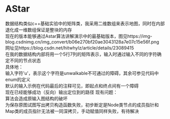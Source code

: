 # AStar  
数据结构类似c++基础实验中的矩阵类，我采用二维数组来表示地图，同时在内部退化成一维数组保证是整块的内存  
现在的版本能够通过Astar算法讲解演示中的最基础版本，图见https://img-blog.csdnimg.cn/img_convert/b06e270bf20ae3043128a7e07c15e56f.png  
网址见https://blog.csdn.net/hitwhylz/article/details/23089415  
在我的数据结构内部将用一个5行7列的矩阵表示，输入时通过输入不同的字符确定不同的节点状态  
具体地：  
输入字符'u'，表示这个字符是unwalkable不可通过的障碍，其余可参见代码中enum的定义  
默认的输入示例在代码最后的注释可见，即起点和终点间有一个障碍  
现在已经能够成功（反向）输出定位到的路径 
现有问题：    
算法会造成原输入图结构的破坏  
为保存原图试图写出拷贝构造函数失败，初步断定是Node类节点的成员指针和Map类的成员指针无法被一同深拷贝，手动赋值同样失败，有待解决    
